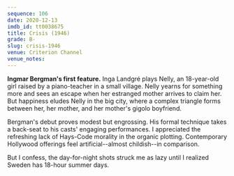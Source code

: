 ```yaml
---
sequence: 106
date: 2020-12-13
imdb_id: tt0038675
title: Crisis (1946)
grade: B-
slug: crisis-1946
venue: Criterion Channel
venue_notes:
---
```


**Ingmar Bergman's first feature.** Inga Landgré plays Nelly, an 18-year-old girl raised by a piano-teacher in a small village. Nelly yearns for something more and sees an escape when her estranged mother arrives to claim her. But happiness eludes Nelly in the big city, where a complex triangle forms between her, her mother, and her mother's gigolo boyfriend.

<!-- end -->

Bergman's debut proves modest but engrossing. His formal technique takes a back-seat to his casts' engaging performances. I appreciated the refreshing lack of Hays-Code morality in the organic plotting. Contemporary Hollywood offerings feel artificial--almost childish--in comparison.

But I confess, the day-for-night shots struck me as lazy until I realized Sweden has 18-hour summer days.
